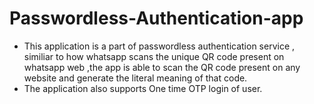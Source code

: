 # Passwordless-Authentication-app
* This application is a part of  passwordless authentication service , similiar to how whatsapp scans the unique QR code present on whatsapp web ,the app is able to scan the QR
  code present on any website and generate the literal meaning of that code.
* The application also supports One time OTP login of user.
